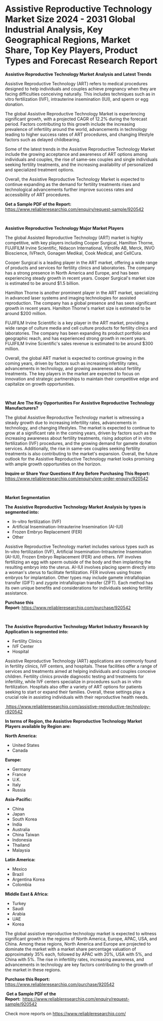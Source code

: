 <p><h1>Assistive Reproductive Technology Market Size 2024 - 2031 Global Industrial Analysis, Key Geographical Regions, Market Share, Top Key Players, Product Types and Forecast Research Report</h1></p><p><strong>Assistive Reproductive Technology Market Analysis and Latest Trends</strong></p>
<p><p>Assistive Reproductive Technology (ART) refers to medical procedures designed to help individuals and couples achieve pregnancy when they are facing difficulties conceiving naturally. This includes techniques such as in vitro fertilization (IVF), intrauterine insemination (IUI), and sperm or egg donation.</p><p>The global Assistive Reproductive Technology Market is experiencing significant growth, with a projected CAGR of 12.2% during the forecast period. Factors contributing to this growth include the increasing prevalence of infertility around the world, advancements in technology leading to higher success rates of ART procedures, and changing lifestyle factors such as delayed childbearing.</p><p>Some of the latest trends in the Assistive Reproductive Technology Market include the growing acceptance and awareness of ART options among individuals and couples, the rise of same-sex couples and single individuals seeking fertility treatments, and the increasing availability of personalized and specialized treatment options.</p><p>Overall, the Assistive Reproductive Technology Market is expected to continue expanding as the demand for fertility treatments rises and technological advancements further improve success rates and accessibility of ART procedures.</p></p>
<p><strong>Get a Sample PDF of the Report:&nbsp;</strong> <a href="https://www.reliableresearchiq.com/enquiry/request-sample/920542">https://www.reliableresearchiq.com/enquiry/request-sample/920542</a></p>
<p>&nbsp;</p>
<p><strong>Assistive Reproductive Technology Major Market Players</strong></p>
<p><p>The global Assisted Reproductive Technology (ART) market is highly competitive, with key players including Cooper Surgical, Hamilton Thorne, FUJIFILM Irvine Scientific, Nidacon International, Vitrolife AB, Merck, INVO Bioscience, IVFtech, Gonagen Medikal, Cook Medical, and CellCura.</p><p>Cooper Surgical is a leading player in the ART market, offering a wide range of products and services for fertility clinics and laboratories. The company has a strong presence in North America and Europe, and has been experiencing steady growth in recent years. Cooper Surgical's market size is estimated to be around $1.5 billion.</p><p>Hamilton Thorne is another prominent player in the ART market, specializing in advanced laser systems and imaging technologies for assisted reproduction. The company has a global presence and has seen significant growth in recent years. Hamilton Thorne's market size is estimated to be around $200 million.</p><p>FUJIFILM Irvine Scientific is a key player in the ART market, providing a wide range of culture media and cell culture products for fertility clinics and laboratories. The company has been expanding its product portfolio and geographic reach, and has experienced strong growth in recent years. FUJIFILM Irvine Scientific's sales revenue is estimated to be around $300 million.</p><p>Overall, the global ART market is expected to continue growing in the coming years, driven by factors such as increasing infertility rates, advancements in technology, and growing awareness about fertility treatments. The key players in the market are expected to focus on innovation and strategic partnerships to maintain their competitive edge and capitalize on growth opportunities.</p></p>
<p>&nbsp;</p>
<p><strong>What Are The Key Opportunities For Assistive Reproductive Technology Manufacturers?</strong></p>
<p><p>The global Assistive Reproductive Technology market is witnessing a steady growth due to increasing infertility rates, advancements in technology, and changing lifestyles. The market is expected to continue to grow at a significant rate in the coming years, driven by factors such as the increasing awareness about fertility treatments, rising adoption of in vitro fertilization (IVF) procedures, and the growing demand for gamete donation services. Additionally, the rise in same-sex couples seeking fertility treatments is also contributing to the market's expansion. Overall, the future outlook for the Assistive Reproductive Technology market looks promising with ample growth opportunities on the horizon.</p></p>
<p><strong>Inquire or Share Your Questions If Any Before Purchasing This Report:</strong> <a href="https://www.reliableresearchiq.com/enquiry/pre-order-enquiry/920542">https://www.reliableresearchiq.com/enquiry/pre-order-enquiry/920542</a></p>
<p>&nbsp;</p>
<p><strong>Market Segmentation</strong></p>
<p><strong>The Assistive Reproductive Technology Market Analysis by types is segmented into:</strong></p>
<p><ul><li>In-vitro fertilization (IVF)</li><li>Artificial Insemination-Intrauterine Insemination (AI-IUI)</li><li>Frozen Embryo Replacement (FER)</li><li>Other</li></ul></p>
<p><p>Assistive Reproductive Technology market includes various types such as In-vitro fertilization (IVF), Artificial Insemination-Intrauterine Insemination (AI-IUI), Frozen Embryo Replacement (FER) and others. IVF involves fertilizing an egg with sperm outside of the body and then implanting the resulting embryo into the uterus. AI-IUI involves placing sperm directly into a woman's uterus to facilitate fertilization. FER involves using frozen embryos for implantation. Other types may include gamete intrafallopian transfer (GIFT) and zygote intrafallopian transfer (ZIFT). Each method has its own unique benefits and considerations for individuals seeking fertility assistance.</p></p>
<p><strong>Purchase this Report:&nbsp;</strong><a href="https://www.reliableresearchiq.com/purchase/920542">https://www.reliableresearchiq.com/purchase/920542</a></p>
<p>&nbsp;</p>
<p><strong>The Assistive Reproductive Technology Market Industry Research by Application is segmented into:</strong></p>
<p><ul><li>Fertility Clinics</li><li>IVF Center</li><li>Hospital</li></ul></p>
<p><p>Assistive Reproductive Technology (ART) applications are commonly found in fertility clinics, IVF centers, and hospitals. These facilities offer a range of services and treatments aimed at helping individuals and couples conceive children. Fertility clinics provide diagnostic testing and treatments for infertility, while IVF centers specialize in procedures such as in vitro fertilization. Hospitals also offer a variety of ART options for patients seeking to start or expand their families. Overall, these settings play a crucial role in assisting individuals with their reproductive health needs.</p></p>
<p><a href="https://www.reliableresearchiq.com/assistive-reproductive-technology-r920542">&nbsp;https://www.reliableresearchiq.com/assistive-reproductive-technology-r920542</a></p>
<p><strong>In terms of Region, the Assistive Reproductive Technology Market Players available by Region are:</strong></p>
<p>
    <p> <strong> North America: </strong>
        <ul>
            <li>United States</li>
            <li>Canada</li>
        </ul>
        </p> 
    <p> <strong> Europe: </strong>
        <ul>
            <li>Germany</li>
            <li>France</li>
            <li>U.K.</li>
            <li>Italy</li>
            <li>Russia</li>
        </ul>
        </p> 
    <p> <strong> Asia-Pacific: </strong>
        <ul>
            <li>China</li>
            <li>Japan</li>
            <li>South Korea</li>
            <li>India</li>
            <li>Australia</li>
            <li>China Taiwan</li>
            <li>Indonesia</li>
            <li>Thailand</li>
            <li>Malaysia</li>
        </ul>
        </p> 
    <p> <strong> Latin America: </strong>
        <ul>
            <li>Mexico</li>
            <li>Brazil</li>
            <li>Argentina Korea</li>
            <li>Colombia</li>
        </ul>
        </p> 
    <p> <strong> Middle East & Africa: </strong>
        <ul>
            <li>Turkey</li>
            <li>Saudi</li>
            <li>Arabia</li>
            <li>UAE</li>
            <li>Korea</li>
        </ul>
    </p>
    </p>
<p><p>The global assistive reproductive technology market is expected to witness significant growth in the regions of North America, Europe, APAC, USA, and China. Among these regions, North America and Europe are projected to dominate the market with a market share percentage valuation of approximately 35% each, followed by APAC with 20%, USA with 5%, and China with 5%. The rise in infertility rates, increasing awareness, and advancements in technology are key factors contributing to the growth of the market in these regions.</p></p>
<p><strong>Purchase this Report: </strong><a href="https://www.reliableresearchiq.com/purchase/920542">https://www.reliableresearchiq.com/purchase/920542</a></p>
<p>&nbsp;<strong>Get a Sample PDF of the Report:&nbsp;&nbsp;</strong><a href="https://www.reliableresearchiq.com/enquiry/request-sample/920542">https://www.reliableresearchiq.com/enquiry/request-sample/920542</a></p>
<p><strong></strong></p>
<p>Check more reports on <a href="https://www.reliableresearchiq.com/">https://www.reliableresearchiq.com/</a></p>